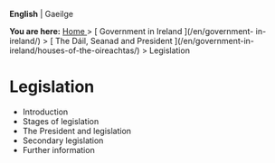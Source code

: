 **English** |  Gaeilge 

**You are here:** [ Home ](/en/) > [ Government in Ireland ](/en/government-
in-ireland/) > [ The Dáil, Seanad and President ](/en/government-in-
ireland/houses-of-the-oireachtas/) > Legislation

#  Legislation

  * Introduction 
  * Stages of legislation 
  * The President and legislation 
  * Secondary legislation 
  * Further information 
